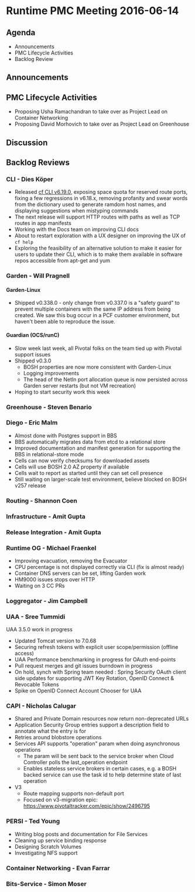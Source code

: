 # Runtime PMC Meeting 2016-06-14

## Agenda
* Announcements
* PMC Lifecycle Activities
* Backlog Review

## Announcements


## PMC Lifecycle Activities
- Proposing Usha Ramachandran to take over as Project Lead on Container Networking
- Proposing David Morhovich to take over as Project Lead on Greenhouse


## Discussion


## Backlog Reviews

### CLI - Dies Köper
- Released [cf CLI v6.19.0](https://lists.cloudfoundry.org/archives/list/cf-dev@lists.cloudfoundry.org/thread/OMJKSWFB4DEDC7MCTV4ONHFV2HATLJKB/), exposing space quota for reserved route ports, fixing a few regressions in v6.18.x, removing profanity and swear words from the dictionary used to generate ramdom host names, and displaying suggestions when mistyping commands
- The next release will support HTTP routes with paths as well as TCP routes in app manifests
- Working with the Docs team on improving CLI docs
- About to restart exploration with a UX designer on improving the UX of `cf help`
- Exploring the feasibility of an alternative solution to make it easier for users to update their CLI, which is to make them available in software repos accessible from apt-get and yum

### Garden - Will Pragnell

#### Garden-Linux

- Shipped v0.338.0 - only change from v0.337.0 is a "safety guard" to prevent multiple containers with the same IP address from being created. We saw this bug occur in a PCF customer environment, but haven't been able to reproduce the issue.

#### Guardian (OCS/runC)

- Slow week last week, all Pivotal folks on the team tied up with Pivotal support issues
- Shipped v0.3.0
  - BOSH properties are now more consistent with Garden-Linux
  - Logging improvements
  - The head of the NetIn port allocation queue is now persisted across Garden server restarts (but not VM recreation)
- Hoping to start security work this week

### Greenhouse - Steven Benario

### Diego - Eric Malm

- Almost done with Postgres support in BBS
- BBS automatically migrates data from etcd to a relational store
- Improved documentation and manifest generation for supporting the BBS in relational-store mode
- Cells can now verify checksums for downloaded assets
- Cells will use BOSH 2.0 AZ property if available
- Cells wait to report as started until they can set cell presence
- Still waiting on larger-scale test environment, believe blocked on BOSH v257 release


### Routing - Shannon Coen

### Infrastructure - Amit Gupta

### Release Integration - Amit Gupta

### Runtime OG - Michael Fraenkel
- Improving evacuation, removing the Evacuator
- CPU percentage is not displayed correctly via CLI (fix is almost ready)
- Container DNS servers can be set, lifting Garden work
- HM9000 issues stops over HTTP
- Waiting on 3 CC PRs

### Loggregator - Jim Campbell

### UAA - Sree Tummidi

UAA 3.5.0 work in progress
- Updated Tomcat version to 7.0.68
- Securing refresh tokens with explicit user scope/permission (offline access)
- UAA Performance benchmarking in progress for OAuth end-points
- Pull request merges and git issues burndown in progress
- On hold, synch with Spring team needed : Spring Security OAuth client side updates for supporting JWT Key Rotation, OpenID Connect & Revocable Tokens
- Spike on OpenID Connect Account Chooser for UAA

### CAPI - Nicholas Calugar
- Shared and Private Domain resources now return non-deprecated URLs
- Application Security Group entries support a description field to annotate what the entry is for
- Retries around blobstore operations
- Services API supports "operation" param when doing asynchronous operations
  - The param will be sent back to the service broker when Cloud Controller polls the last_operation endpoint
  - Enables stateless service brokers in certain cases, e.g. a BOSH backed service can use the task id to help determine state of last operation
- V3
  - Route mapping supports non-default port
  - Focused on v3-migration epic: https://www.pivotaltracker.com/epic/show/2496795

### PERSI - Ted Young
- Writing blog posts and documentation for File Services
- Cleaning up service binding response
- Designing Scratch Volumes
- Investigating NFS support

### Container Networking - Evan Farrar

### Bits-Service - Simon Moser
